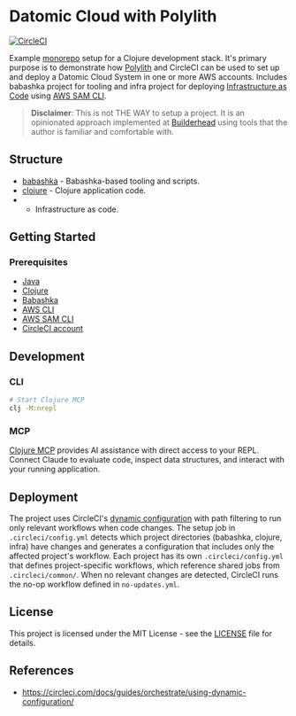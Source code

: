 # Datomic Cloud with Polylith

[![CircleCI](https://dl.circleci.com/status-badge/img/gh/svenlaater/datomic-cloud-with-polylith/tree/main.svg?style=svg)](https://dl.circleci.com/status-badge/redirect/gh/svenlaater/datomic-cloud-with-polylith/tree/main)

Example [monorepo][monorepo] setup for a Clojure development stack. It's primary
purpose is to demonstrate how [Polylith][polylith] and CircleCI can be used to
set up and deploy a Datomic Cloud System in one or more AWS accounts. Includes
babashka project for tooling and infra project for deploying
[Infrastructure as Code][iac] using [AWS SAM CLI][sam-cli].

> **Disclaimer**: This is not THE WAY to setup a project. It is an opinionated
approach implemented at [Builderhead][builderhead] using tools that the author
is familiar and comfortable with.

## Structure

- [babashka](babashka/README.md) - Babashka-based tooling and scripts.
- [clojure](clojure/README.md) - Clojure application code.
-  - Infrastructure as code.

## Getting Started

### Prerequisites

- [Java][java]
- [Clojure][clojure]
- [Babashka][babashka]
- [AWS CLI][aws-cli]
- [AWS SAM CLI][sam-cli]
- [CircleCI account][circleci]

## Development

### CLI

```sh
# Start Clojure MCP
clj -M:nrepl
```

### MCP

[Clojure MCP][clojure-mcp] provides AI assistance with direct access to your
REPL. Connect Claude to evaluate code, inspect data structures, and interact
with your running application.

## Deployment

The project uses CircleCI's [dynamic configuration][circleci-dynamic] with
path filtering to run only relevant workflows when code changes. The setup job
in `.circleci/config.yml` detects which project directories (babashka, clojure,
infra) have changes and generates a configuration that includes only the
affected project's workflow. Each project has its own `.circleci/config.yml`
that defines project-specific workflows, which reference shared jobs from
`.circleci/common/`. When no relevant changes are detected, CircleCI runs the
no-op workflow defined in `no-updates.yml`.

## License

This project is licensed under the MIT License - see the [LICENSE](LICENSE) file
for details.

## References

- https://circleci.com/docs/guides/orchestrate/using-dynamic-configuration/

[monorepo]: https://en.wikipedia.org/wiki/Monorepo
[polylith]: https://polylith.gitbook.io/
[iac]: https://en.wikipedia.org/wiki/Infrastructure_as_code
[builderhead]: https://www.builderhead.com
[java]: https://www.oracle.com/java/technologies/downloads/
[clojure]: https://clojure.org/guides/install_clojure
[babashka]: https://github.com/babashka/babashka#installation
[aws-cli]: https://docs.aws.amazon.com/cli/latest/userguide/getting-started-install.html
[sam-cli]: https://docs.aws.amazon.com/serverless-application-model/latest/developerguide/install-sam-cli.html
[clojure-mcp]: https://github.com/bhauman/clojure-mcp
[circleci-dynamic]: https://circleci.com/docs/dynamic-config/
[circleci]: https://circleci.com/signup/
